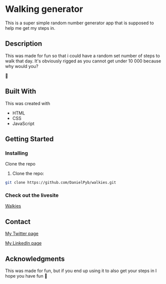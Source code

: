# Walking generator

This is a super simple random number generator app that is supposed to help me get my steps in.

## Description

This was made for fun so that i could have a random set number of steps to walk that day. It's obviously rigged as you cannot get under 10 000 because why would you?

:musical_score:

## Built With

This was created with

- HTML
- CSS
- JavaScript

## Getting Started

### Installing

Clone the repo

1. Clone the repo:

```bash
git clone https://github.com/DanielPyb/walkies.git
```

### Check out the livesite
[Walkies](https://kodeblokk.com/Walkies/index.html)

## Contact

[My Twitter page](https://twitter.com/DanielP_Sollid)

[My LinkedIn page](https://www.linkedin.com/in/pybus/)


## Acknowledgments

This was made for fun, but if you end up using it to also get your steps in I hope you have fun :running:
